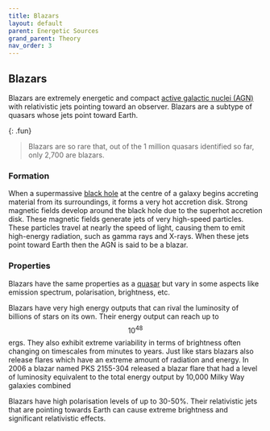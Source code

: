 ```yaml
---
title: Blazars
layout: default
parent: Energetic Sources
grand_parent: Theory
nav_order: 3
---
```


## Blazars

Blazars are extremely energetic and compact [active galactic nuclei (AGN)](./AGNs.html) with relativistic jets pointing toward an observer. Blazars are a subtype of quasars whose jets point toward Earth.

{: .fun}

> Blazars are so rare that, out of the 1 million quasars identified so far, only 2,700 are blazars.

### Formation

When a supermassive [black hole](../special%20stars/black%20holes.html) at the centre of a galaxy begins accreting material from its surroundings, it forms a very hot accretion disk. Strong magnetic fields develop around the black hole due to the superhot accretion disk. These magnetic fields generate jets of very high-speed particles. These particles travel at nearly the speed of light, causing them to emit high-energy radiation, such as gamma rays and X-rays. When these jets point toward Earth then the AGN is said to be a blazar.

### Properties

Blazars have the same properties as a [quasar](./quasars.html) but vary in some aspects like emission spectrum, polarisation, brightness, etc.

Blazars have very high energy outputs that can rival the luminosity of billions of stars on its own. Their energy output can reach up to $$10^{48}$$ ergs. They also exhibit extreme variability in terms of brightness often changing on timescales from minutes to years. Just like stars blazars also release flares which have an extreme amount of radiation and energy. In 2006 a blazar named PKS 2155-304 released a blazar flare that had a level of luminosity equivalent to the total energy output by 10,000 Milky Way galaxies combined

Blazars have high polarisation levels of up to 30-50%. Their relativistic jets that are pointing towards Earth can cause extreme brightness and significant relativistic effects.
